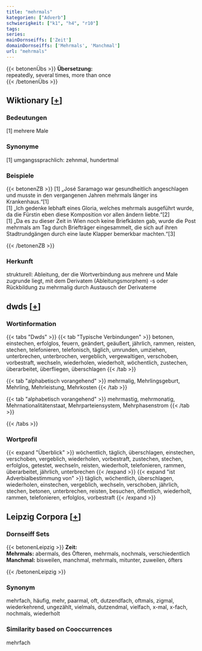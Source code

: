 ```yaml
---
title: "mehrmals"
kategorien: ["Adverb"]
schwierigkeit: ["k1", "h4", "r10"]
tags:
series:
mainDornseiffs: ['Zeit']
domainDornseiffs: ['Mehrmals', 'Manchmal']
url: "mehrmals"
---
```


{{< betonenÜbs >}}
**Übersetzung:**  
repeatedly, several times, more than once  
{{< /betonenÜbs >}}

## Wiktionary [[+](https://de.wiktionary.org/wiki/mehrmals)]

### Bedeutungen
[1] mehrere Male  

### Synonyme
[1] umgangssprachlich: zehnmal, hundertmal  

### Beispiele
{{< betonenZB >}}
[1] „José Saramago war gesundheitlich angeschlagen und musste in den vergangenen Jahren mehrmals länger ins Krankenhaus.“[1]  
[1] „Ich gedenke lebhaft eines Gloria, welches mehrmals ausgeführt wurde, da die Fürstin eben diese Komposition vor allen ändern liebte.“[2]  
[1] „Da es zu dieser Zeit in Wien noch keine Briefkästen gab, wurde die Post mehrmals am Tag durch Briefträger eingesammelt, die sich auf ihren Stadtrundgängen durch eine laute Klapper bemerkbar machten.“[3]  

{{< /betonenZB >}}
### Herkunft
strukturell: Ableitung, der die Wortverbindung aus mehrere und Male zugrunde liegt, mit dem Derivatem (Ableitungsmorphem) -s oder Rückbildung zu mehrmalig durch Austausch der Derivateme  



## dwds [[+](https://www.dwds.de/wb/mehrmals)]

### Wortinformation
{{< tabs "Dwds" >}}
{{< tab "Typische Verbindungen" >}}
betonen, einstechen, erfolglos, feuern, geändert, geäußert, jährlich, rammen, reisten, stechen, telefonieren, telefonisch, täglich, umrunden, umziehen, unterbrechen, unterbrochen, vergeblich, vergewaltigen, verschoben, vorbestraft, wechseln, wiederholen, wiederholt, wöchentlich, zustechen, überarbeitet, überfliegen, überschlagen
{{< /tab >}}

{{< tab "alphabetisch vorangehend" >}}
mehrmalig, Mehrlingsgeburt, Mehrling, Mehrleistung, Mehrkosten
{{< /tab >}}

{{< tab "alphabetisch vorangehend" >}}
mehrmastig, mehrmonatig, Mehrnationalitätenstaat, Mehrparteiensystem, Mehrphasenstrom
{{< /tab >}}

{{< /tabs >}}

### Wortprofil
{{< expand "Überblick" >}} wöchentlich, täglich, überschlagen, einstechen, verschoben, vergeblich, wiederholen, vorbestraft, zustechen, stechen, erfolglos, getestet, wechseln, reisten, wiederholt, telefonieren, rammen, überarbeitet, jährlich, unterbrechen {{< /expand >}}
{{< expand "ist Adverbialbestimmung von" >}} täglich, wöchentlich, überschlagen, wiederholen, einstechen, vergeblich, wechseln, verschoben, jährlich, stechen, betonen, unterbrechen, reisten, besuchen, öffentlich, wiederholt, rammen, telefonieren, erfolglos, vorbestraft {{< /expand >}}

## Leipzig Corpora [[+](https://corpora.uni-leipzig.de/en/res?word=mehrmals&corpusId=deu_newscrawl-public_2018)]

### Dornseiff Sets
{{< betonenLeipzig >}}
**Zeit:**  
**Mehrmals:** abermals, des Öfteren, mehrmals, nochmals, verschiedentlich  
**Manchmal:** bisweilen, manchmal, mehrmals, mitunter, zuweilen, öfters  

{{< /betonenLeipzig >}}

### Synonym
mehrfach, häufig, mehr, paarmal, oft, dutzendfach, oftmals, zigmal, wiederkehrend, ungezählt, vielmals, dutzendmal, vielfach, x-mal, x-fach, nochmals, wiederholt


### Similarity based on Cooccurrences
mehrfach

